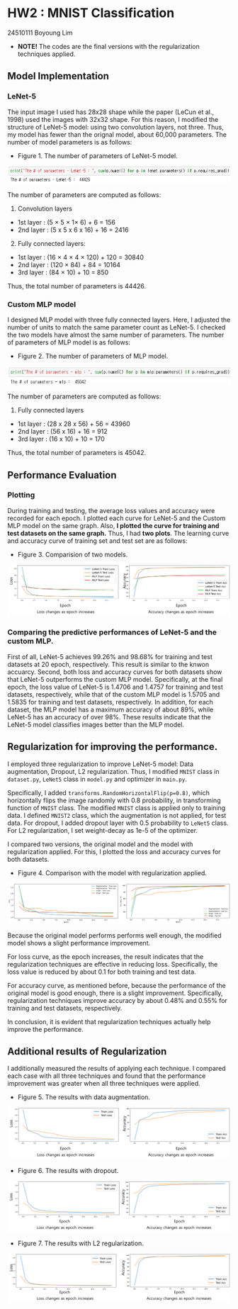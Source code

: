 # HW2 : MNIST Classification
24510111 Boyoung Lim

* **NOTE!** The codes are the final versions with the regularization techniques applied.
## Model Implementation
### LeNet-5
The input image I used has 28x28 shape while the paper (LeCun et al., 1998) used the images with 32x32 shape. For this reason, I modified the structure of LeNet-5 model: using two convolution layers, not three. Thus, my model has fewer than the orignal model, about 60,000 parameters. The number of model parameters is as follows:

- Figure 1. The number of parameters of LeNet-5 model.
<img src="img/lenet_params.png">

The number of parameters are computed as follows:
1. Convolution layers
- 1st layer : (5 × 5 × 1× 6) + 6 = 156
- 2nd layer : (5 x 5 x 6 x 16) + 16 = 2416

2. Fully connected layers:
- 1st layer : (16 × 4 × 4 × 120) + 120 = 30840
- 2nd layer : (120 × 84) + 84 = 10164
- 3rd layer : (84 × 10) + 10 = 850

 Thus, the total number of parameters is 44426.

### Custom MLP model
I designed MLP model with three fully connected layers. Here, I adjusted the number of units to match the same parameter count as LeNet-5. I checked the two models have almost the same number of parameters. The number of parameters of MLP model is as follows:

- Figure 2. The number of parameters of MLP model.
<img src="img/mlp_params.png">

The number of parameters are computed as follows:
1. Fully connected layers
- 1st layer : (28 x 28 x 56) + 56 = 43960
- 2nd layer : (56 x 16) + 16 = 912
- 3rd layer : (16 x 10) + 10 = 170

Thus, the total number of parameters is 45042.

## Performance Evaluation

### Plotting
During training and testing, the average loss values and accuracy were recorded for each epoch. I plotted each curve for LeNet-5 and the Custom MLP model on the same graph. Also, **I plotted the curve for training and test datasets on the same graph.** Thus, I had **two plots**. The learning curve and accuracy curve of training set and test set are as follows:

- Figure 3. Comparision of two models.

<img src="img/lenet_mlp.png">

### Comparing the predictive performances of LeNet-5 and the custom MLP.

First of all, LeNet-5 achieves 99.26% and 98.68% for training and test datasets at 20 epoch, respectively. This result is similar to the knwon accuarcy.
Second, both loss and accuracy curves for both datasets show that LeNet-5 outperforms the custom MLP model. Specifically, at the final epoch, the loss value of LeNet-5 is 1.4706 and 1.4757 for training and test datasets, respectively, while that of the custom MLP model is 1.5705 and 1.5835 for training and test datasets, respectively. In addition, for each dataset, the MLP model has a maximum accuracy of about 89%, while LeNet-5 has an accuracy of over 98%. These results indicate that the LeNet-5 model classifies images better than the MLP model.

## Regularization for improving the performance.
I employed three regularization to improve LeNet-5 model: Data augmentation, Dropout, L2 regularization. Thus, I modified ```MNIST``` class in ```dataset.py```, ```LeNet5``` class in ```model.py``` and optimizer in ```main.py```. 

Specifically, I added ```transforms.RandomHorizontalFlip(p=0.8)```, which horizontally flips the image randomly with 0.8 probability, in transforming function of ```MNIST``` class. The modified ```MNIST``` class is applied only to training data. I defined ```MNIST2``` class, which the augmentation is not applied, for test data. For dropout, I added dropout layer with 0.5 probability to ```LeNet5``` class. For L2 regularization, I set weight-decay as 1e-5 of the optimizer.

I compared two versions, the original model and the model with regularization applied. For this, I plotted the loss and accuracy curves for both datasets. 
 
- Figure 4. Comparison with the model with regularization applied. 

<img src="img/comparison.png">

Because the original model performs performs well enough, the modified model shows a slight performance improvement. 

For loss curve, as the epoch increases, the result indicates that the regularization techniques are effective in reducing loss. Specifically, the loss value is reduced by about 0.1 for both training and test data.

For accuracy curve, as mentioned before, because the performance of the original model is good enough, there is a slight improvement. Specifically, regularization techniques improve accuracy by about 0.48% and 0.55% for training and test datasets, respectively.

In conclusion, it is evident that regularization techniques actually help improve the performance.

## Additional results of Regularization

I additionally measured the results of applying each technique. I compared each case with all three techniques and found that the performance improvement was greater when all three techniques were applied.

- Figure 5. The results with data augmentation. 

<img src="img/augmentation.png">

- Figure 6. The results with dropout. 

<img src="img/dropout.png">

- Figure 7. The results with L2 regularization. 

<img src="img/l2.png">

